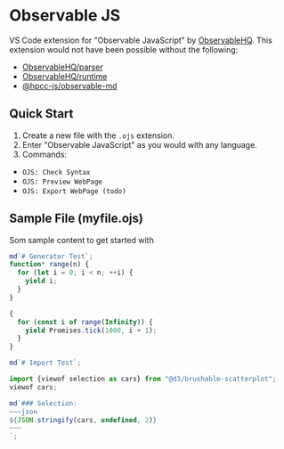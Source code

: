 # Observable JS

VS Code extension for "Observable JavaScript" by [ObservableHQ](https://observablehq.com/).  This extension would not have been possible without the following:
* [ObservableHQ/parser](https://github.com/observablehq/parser)
* [ObservableHQ/runtime](https://github.com/observablehq/runtime)
* [@hpcc-js/observable-md](https://github.com/hpcc-systems/Visualization/tree/master/packages/observable-md)

## Quick Start

1. Create a new file with the `.ojs` extension.
2. Enter "Observable JavaScript" as you would with any language.
3. Commands:
  * `OJS: Check Syntax`
  * `OJS: Preview WebPage`
  * `OJS: Export WebPage (todo)`

## Sample File (myfile.ojs)

Som sample content to get started with

```javascript
md`# Generator Test`;
function* range(n) {
  for (let i = 0; i < n; ++i) {
    yield i;
  }
}

{
  for (const i of range(Infinity)) {
    yield Promises.tick(1000, i + 1);
  }
}

md`# Import Test`;

import {viewof selection as cars} from "@d3/brushable-scatterplot";
viewof cars;

md`### Selection:
~~~json
${JSON.stringify(cars, undefined, 2)}
~~~
`;
```
